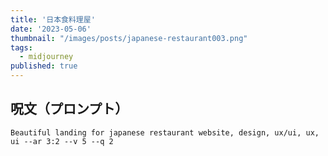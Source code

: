 ```yaml
---
title: '日本食料理屋'
date: '2023-05-06'
thumbnail: "/images/posts/japanese-restaurant003.png"
tags:
  - midjourney
published: true
---
```


## 呪文（プロンプト）
```
Beautiful landing for japanese restaurant website, design, ux/ui, ux, ui --ar 3:2 --v 5 --q 2
```